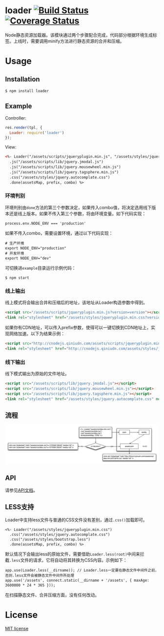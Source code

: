 loader [![Build Status](https://secure.travis-ci.org/JacksonTian/loader.png?branch=master)](http://travis-ci.org/JacksonTian/loader) [![Coverage Status](https://coveralls.io/repos/JacksonTian/loader/badge.png)](https://coveralls.io/r/JacksonTian/loader)
==========================

Node静态资源加载器。该模块通过两个步骤配合完成，代码部分根据环境生成标签。上线时，需要调用minify方法进行静态资源的合并和压缩。

# Usage
## Installation

```bash
$ npm install loader
```

## Example
Controller:

```js
res.render(tpl, {
  Loader: require('loader')
});
```
View:
```html
<%- Loader("/assets/scripts/jqueryplugin.min.js", "/assets/styles/jqueryplugin.min.css")
  .js("/assets/scripts/lib/jquery.jmodal.js")
  .js("/assets/scripts/lib/jquery.mousewheel.min.js")
  .js("/assets/scripts/lib/jquery.tagsphere.min.js")
  .css("/assets/styles/jquery.autocomplate.css")
  .done(assetsMap, prefix, combo) %>
```

### 环境判别
环境判别由`done`方法的第三个参数决定，如果传入combo值，将决定选用线下版本还是线上版本。如果不传入第三个参数，将由环境变量。如下代码实现：

```
process.env.NODE_ENV === 'production'
```
如果不传入combo，需要设置环境，通过以下代码实现：

```
# 生产环境
export NODE_ENV="production"
# 开发环境
export NODE_ENV="dev"
```
可切换进`example`目录运行示例代码：

```
$ npm start
```

### 线上输出
线上模式将会输出合并和压缩后的地址，该地址从Loader构造参数中得到。

```html
<script src="/assets/scripts/jqueryplugin.min.js?version=version"></script>
<link rel="stylesheet" href="/assets/styles/jqueryplugin.min.css?version=version" media="all" />
```

如果你有CDN地址，可以传入prefix参数，使得可以一键切换到CDN地址上，实现网络加速。以下为结果示例：

```html
<script src="http://cnodejs.qiniudn.com/assets/scripts/jqueryplugin.min.js?version=version"></script>
<link rel="stylesheet" href="http://cnodejs.qiniudn.com/assets/styles/jqueryplugin.min.css?version=version" media="all" />
```

### 线下输出
线下模式输出为原始的文件地址。

```html
<script src="/assets/scripts/lib/jquery.jmodal.js"></script>
<script src="/assets/scripts/lib/jquery.mousewheel.min.js"></script>
<script src="/assets/scripts/lib/jquery.tagsphere.min.js"></script>
<link rel="stylesheet" href="/assets/styles/jquery.autocomplate.css" media="all" />
```

## 流程
![流程](./figures/flow.png)

## API
请参见[API文档](http://html5ify.com/loader/api.html)。

## LESS支持
Loader中支持less文件与普通的CSS文件没有差别，通过`.css()`加载即可。

```
<%- Loader("/assets/styles/jqueryplugin.min.css")
  .css("/assets/styles/jquery.autocomplate.css")
  .css("/assets/styles/bootstrap.less")
  .done(assetsMap, prefix, combo) %>
```

默认情况下会输出less的原始文件，需要借助`Loader.less(root)`中间来拦截`.less`文件的请求，它将自动将其转换为CSS内容。示例如下：

```
app.use(Loader.less(__dirname)); // Loader.less一定要在静态文件中间件之前，否则.less文件会被静态文件中间件所处理
app.use('/assets', connect.static(__dirname + '/assets', { maxAge: 3600000 * 24 * 365 }));
```

在扫描静态文件、合并压缩方面，没有任何改动。

# License
[MIT license](https://github.com/JacksonTian/loader/blob/master/MIT-License)
